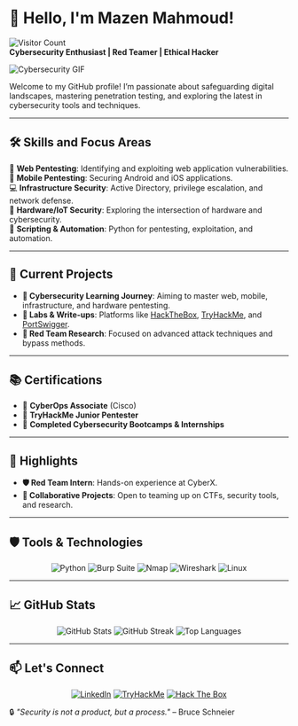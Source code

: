 # 👋 Hello, I'm Mazen Mahmoud!  
![Visitor Count](https://komarev.com/ghpvc/?username=mazenmahmoudadly&color=blue&style=flat-square)  
**Cybersecurity Enthusiast | Red Teamer | Ethical Hacker**  

![Cybersecurity GIF](https://media2.giphy.com/media/v1.Y2lkPTc5MGI3NjExcW0wdXlieWd6MWsxMHh5ZGp3cTh5NG5tcjJ5b2pzYmllc3FybHgxOCZlcD12MV9pbnRlcm5hbF9naWZfYnlfaWQmY3Q9Zw/GuRuLWOGo0CI/giphy.gif)  

Welcome to my GitHub profile! I’m passionate about safeguarding digital landscapes, mastering penetration testing, and exploring the latest in cybersecurity tools and techniques.  

---

## 🛠️ Skills and Focus Areas  
🎯 **Web Pentesting**: Identifying and exploiting web application vulnerabilities.  
📱 **Mobile Pentesting**: Securing Android and iOS applications.  
💻 **Infrastructure Security**: Active Directory, privilege escalation, and network defense.  
🔌 **Hardware/IoT Security**: Exploring the intersection of hardware and cybersecurity.  
🐍 **Scripting & Automation**: Python for pentesting, exploitation, and automation.  

---

## 🚀 Current Projects  
- **🔐 Cybersecurity Learning Journey**: Aiming to master web, mobile, infrastructure, and hardware pentesting.  
- **🧪 Labs & Write-ups**: Platforms like [HackTheBox](https://www.hackthebox.com), [TryHackMe](https://tryhackme.com), and [PortSwigger](https://portswigger.net).  
- **🎯 Red Team Research**: Focused on advanced attack techniques and bypass methods.  

---

## 📚 Certifications  
- 🏅 **CyberOps Associate** (Cisco)  
- 🏅 **TryHackMe Junior Pentester**  
- 🏅 **Completed Cybersecurity Bootcamps & Internships**  

---

## 🌟 Highlights  
- **🛡️ Red Team Intern**: Hands-on experience at CyberX.  
- **🤝 Collaborative Projects**: Open to teaming up on CTFs, security tools, and research.  

---

## 🛡️ Tools & Technologies  
<div align="center">  
  <img src="https://img.shields.io/badge/Python-3776AB?style=for-the-badge&logo=python&logoColor=white" alt="Python" />  
  <img src="https://img.shields.io/badge/Burp_Suite-FF7300?style=for-the-badge&logo=burpsuite&logoColor=white" alt="Burp Suite" />  
  <img src="https://img.shields.io/badge/Nmap-4682B4?style=for-the-badge&logo=nmap&logoColor=white" alt="Nmap" />  
  <img src="https://img.shields.io/badge/Wireshark-1679A7?style=for-the-badge&logo=wireshark&logoColor=white" alt="Wireshark" />  
  <img src="https://img.shields.io/badge/Linux-FCC624?style=for-the-badge&logo=linux&logoColor=black" alt="Linux" />  
</div>  

---

## 📈 GitHub Stats  
<div align="center">  
  <img src="https://github-readme-stats.vercel.app/api?username=mazenmahmoudadly&show_icons=true&theme=radical" alt="GitHub Stats" />  
  <img src="https://github-readme-streak-stats.herokuapp.com/?user=mazenmahmoudadly&theme=radical" alt="GitHub Streak" />  
  <img src="https://github-readme-stats.vercel.app/api/top-langs/?username=mazenmahmoudadly&layout=compact&theme=radical" alt="Top Languages" />  
</div>  

---

## 📫 Let's Connect  
<div align="center">  
  <a href="https://www.linkedin.com/in/mazen-el-ganainy/"><img src="https://img.shields.io/badge/LinkedIn-0077B5?style=for-the-badge&logo=linkedin&logoColor=white" alt="LinkedIn" /></a>  
  <a href="https://tryhackme.com/r/p/maazenmahmoud"><img src="https://img.shields.io/badge/TryHackMe-212C42?style=for-the-badge&logo=tryhackme&logoColor=white" alt="TryHackMe" /></a>  
  <a href="https://app.hackthebox.com/users/1439595"><img src="https://img.shields.io/badge/Hack_The_Box-9FEF00?style=for-the-badge&logo=hackthebox&logoColor=black" alt="Hack The Box" /></a>  
</div>  



🔒 *"Security is not a product, but a process."* – Bruce Schneier  
